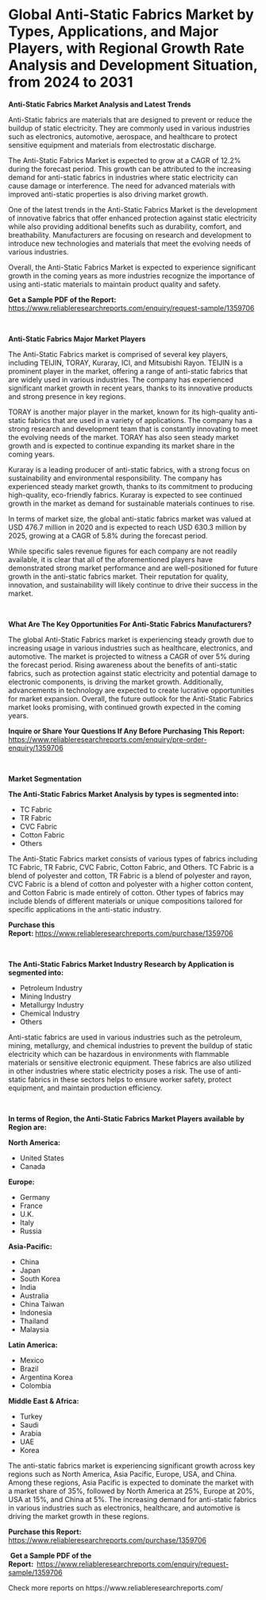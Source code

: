 <p><h1>Global Anti-Static Fabrics Market by Types, Applications, and Major Players, with Regional Growth Rate Analysis and Development Situation, from 2024 to 2031</h1></p><p><strong>Anti-Static Fabrics Market Analysis and Latest Trends</strong></p>
<p><p>Anti-Static fabrics are materials that are designed to prevent or reduce the buildup of static electricity. They are commonly used in various industries such as electronics, automotive, aerospace, and healthcare to protect sensitive equipment and materials from electrostatic discharge.</p><p>The Anti-Static Fabrics Market is expected to grow at a CAGR of 12.2% during the forecast period. This growth can be attributed to the increasing demand for anti-static fabrics in industries where static electricity can cause damage or interference. The need for advanced materials with improved anti-static properties is also driving market growth.</p><p>One of the latest trends in the Anti-Static Fabrics Market is the development of innovative fabrics that offer enhanced protection against static electricity while also providing additional benefits such as durability, comfort, and breathability. Manufacturers are focusing on research and development to introduce new technologies and materials that meet the evolving needs of various industries.</p><p>Overall, the Anti-Static Fabrics Market is expected to experience significant growth in the coming years as more industries recognize the importance of using anti-static materials to maintain product quality and safety.</p></p>
<p><strong>Get a Sample PDF of the Report:&nbsp;</strong> <a href="https://www.reliableresearchreports.com/enquiry/request-sample/1359706">https://www.reliableresearchreports.com/enquiry/request-sample/1359706</a></p>
<p>&nbsp;</p>
<p><strong>Anti-Static Fabrics Major Market Players</strong></p>
<p><p>The Anti-Static Fabrics market is comprised of several key players, including TEIJIN, TORAY, Kuraray, ICI, and Mitsubishi Rayon. TEIJIN is a prominent player in the market, offering a range of anti-static fabrics that are widely used in various industries. The company has experienced significant market growth in recent years, thanks to its innovative products and strong presence in key regions.</p><p>TORAY is another major player in the market, known for its high-quality anti-static fabrics that are used in a variety of applications. The company has a strong research and development team that is constantly innovating to meet the evolving needs of the market. TORAY has also seen steady market growth and is expected to continue expanding its market share in the coming years.</p><p>Kuraray is a leading producer of anti-static fabrics, with a strong focus on sustainability and environmental responsibility. The company has experienced steady market growth, thanks to its commitment to producing high-quality, eco-friendly fabrics. Kuraray is expected to see continued growth in the market as demand for sustainable materials continues to rise.</p><p>In terms of market size, the global anti-static fabrics market was valued at USD 476.7 million in 2020 and is expected to reach USD 630.3 million by 2025, growing at a CAGR of 5.8% during the forecast period. </p><p>While specific sales revenue figures for each company are not readily available, it is clear that all of the aforementioned players have demonstrated strong market performance and are well-positioned for future growth in the anti-static fabrics market. Their reputation for quality, innovation, and sustainability will likely continue to drive their success in the market.</p></p>
<p>&nbsp;</p>
<p><strong>What Are The Key Opportunities For Anti-Static Fabrics Manufacturers?</strong></p>
<p><p>The global Anti-Static Fabrics market is experiencing steady growth due to increasing usage in various industries such as healthcare, electronics, and automotive. The market is projected to witness a CAGR of over 5% during the forecast period. Rising awareness about the benefits of anti-static fabrics, such as protection against static electricity and potential damage to electronic components, is driving the market growth. Additionally, advancements in technology are expected to create lucrative opportunities for market expansion. Overall, the future outlook for the Anti-Static Fabrics market looks promising, with continued growth expected in the coming years.</p></p>
<p><strong>Inquire or Share Your Questions If Any Before Purchasing This Report:</strong> <a href="https://www.reliableresearchreports.com/enquiry/pre-order-enquiry/1359706">https://www.reliableresearchreports.com/enquiry/pre-order-enquiry/1359706</a></p>
<p>&nbsp;</p>
<p><strong>Market Segmentation</strong></p>
<p><strong>The Anti-Static Fabrics Market Analysis by types is segmented into:</strong></p>
<p><ul><li>TC Fabric</li><li>TR Fabric</li><li>CVC Fabric</li><li>Cotton Fabric</li><li>Others</li></ul></p>
<p><p>The Anti-Static Fabrics market consists of various types of fabrics including TC Fabric, TR Fabric, CVC Fabric, Cotton Fabric, and Others. TC Fabric is a blend of polyester and cotton, TR Fabric is a blend of polyester and rayon, CVC Fabric is a blend of cotton and polyester with a higher cotton content, and Cotton Fabric is made entirely of cotton. Other types of fabrics may include blends of different materials or unique compositions tailored for specific applications in the anti-static industry.</p></p>
<p><strong>Purchase this Report:&nbsp;</strong><a href="https://www.reliableresearchreports.com/purchase/1359706">https://www.reliableresearchreports.com/purchase/1359706</a></p>
<p>&nbsp;</p>
<p><strong>The Anti-Static Fabrics Market Industry Research by Application is segmented into:</strong></p>
<p><ul><li>Petroleum Industry</li><li>Mining Industry</li><li>Metallurgy Industry</li><li>Chemical Industry</li><li>Others</li></ul></p>
<p><p>Anti-static fabrics are used in various industries such as the petroleum, mining, metallurgy, and chemical industries to prevent the buildup of static electricity which can be hazardous in environments with flammable materials or sensitive electronic equipment. These fabrics are also utilized in other industries where static electricity poses a risk. The use of anti-static fabrics in these sectors helps to ensure worker safety, protect equipment, and maintain production efficiency.</p></p>
<p>&nbsp;</p>
<p><strong>In terms of Region, the Anti-Static Fabrics Market Players available by Region are:</strong></p>
<p>
    <p> <strong> North America: </strong>
        <ul>
            <li>United States</li>
            <li>Canada</li>
        </ul>
        </p> 
    <p> <strong> Europe: </strong>
        <ul>
            <li>Germany</li>
            <li>France</li>
            <li>U.K.</li>
            <li>Italy</li>
            <li>Russia</li>
        </ul>
        </p> 
    <p> <strong> Asia-Pacific: </strong>
        <ul>
            <li>China</li>
            <li>Japan</li>
            <li>South Korea</li>
            <li>India</li>
            <li>Australia</li>
            <li>China Taiwan</li>
            <li>Indonesia</li>
            <li>Thailand</li>
            <li>Malaysia</li>
        </ul>
        </p> 
    <p> <strong> Latin America: </strong>
        <ul>
            <li>Mexico</li>
            <li>Brazil</li>
            <li>Argentina Korea</li>
            <li>Colombia</li>
        </ul>
        </p> 
    <p> <strong> Middle East & Africa: </strong>
        <ul>
            <li>Turkey</li>
            <li>Saudi</li>
            <li>Arabia</li>
            <li>UAE</li>
            <li>Korea</li>
        </ul>
    </p>
    </p>
<p><p>The anti-static fabrics market is experiencing significant growth across key regions such as North America, Asia Pacific, Europe, USA, and China. Among these regions, Asia Pacific is expected to dominate the market with a market share of 35%, followed by North America at 25%, Europe at 20%, USA at 15%, and China at 5%. The increasing demand for anti-static fabrics in various industries such as electronics, healthcare, and automotive is driving the market growth in these regions.</p></p>
<p><strong>Purchase this Report: </strong><a href="https://www.reliableresearchreports.com/purchase/1359706">https://www.reliableresearchreports.com/purchase/1359706</a></p>
<p>&nbsp;<strong>Get a Sample PDF of the Report:&nbsp;&nbsp;</strong><a href="https://www.reliableresearchreports.com/enquiry/request-sample/1359706">https://www.reliableresearchreports.com/enquiry/request-sample/1359706</a></p>
<p><strong></strong></p>
<p>Check more reports on https://www.reliableresearchreports.com/</p>